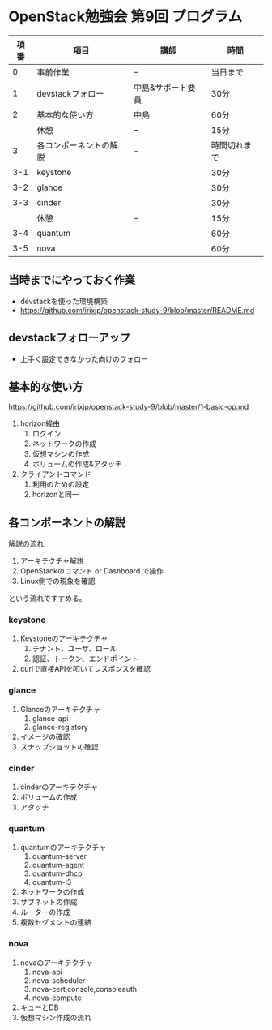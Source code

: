 # OpenStack勉強会 第9回 プログラム

|項番|項目|講師|時間|
|---|---|---|----|
|0|事前作業|−|当日まで|
|1|devstackフォロー|中島&サポート要員|30分|
|2|基本的な使い方|中島|60分|
||休憩|−|15分|
|3|各コンポーネントの解説|−|時間切れまで|
|3-1|keystone||30分|
|3-2|glance||30分|
|3-3|cinder||30分|
||休憩|−|15分|
|3-4|quantum||60分|
|3-5|nova||60分|


## 当時までにやっておく作業
* devstackを使った環境構築
* https://github.com/irixjp/openstack-study-9/blob/master/README.md


## devstackフォローアップ
* 上手く設定できなかった向けのフォロー


## 基本的な使い方

https://github.com/irixjp/openstack-study-9/blob/master/1-basic-op.md

1. horizon経由
    1. ログイン
    2. ネットワークの作成
    3. 仮想マシンの作成
    4. ボリュームの作成&アタッチ
2. クライアントコマンド
    1. 利用のための設定
    2. horizonと同一


## 各コンポーネントの解説

解説の流れ

1. アーキテクチャ解説
2. OpenStackのコマンド or Dashboard で操作
3. Linux側での現象を確認

という流れですすめる。


### keystone
1. Keystoneのアーキテクチャ
   1. テナント、ユーザ、ロール
   2. 認証、トークン、エンドポイント
2. curlで直接APIを叩いてレスポンスを確認


### glance
1. Glanceのアーキテクチャ
    1. glance-api
    2. glance-registory
2. イメージの確認
3. スナップショットの確認


### cinder
1. cinderのアーキテクチャ
2. ボリュームの作成
3. アタッチ


### quantum
1. quantumのアーキテクチャ
    1. quantum-server
    2. quantum-agent
    3. quantum-dhcp
    4. quantum-l3
2. ネットワークの作成
3. サブネットの作成
4. ルーターの作成
5. 複数セグメントの連結

### nova
1. novaのアーキテクチャ
    1. nova-api
    2. nova-scheduler
    3. nova-cert,console,consoleauth
    4. nova-compute
2. キューとDB
3. 仮想マシン作成の流れ
